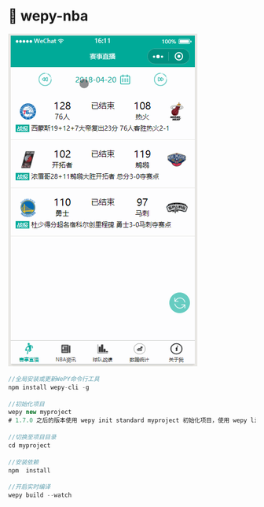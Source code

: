 # :rocket: wepy-nba

![NBA](./src/assets/wx.gif)

```js
//全局安装或更新WePY命令行工具
npm install wepy-cli -g

//初始化项目
wepy new myproject
# 1.7.0 之后的版本使用 wepy init standard myproject 初始化项目，使用 wepy list 查看项目模板

//切换至项目目录
cd myproject

//安装依赖
npm  install

//开启实时编译
wepy build --watch
```
